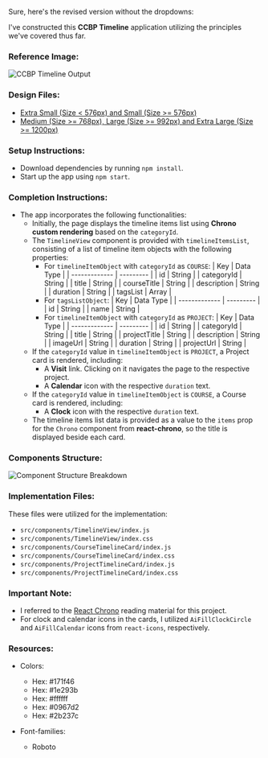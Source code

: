 Sure, here's the revised version without the dropdowns:

I've constructed this **CCBP Timeline** application utilizing the principles we've covered thus far.

### Reference Image:
  
  ![CCBP Timeline Output](https://assets.ccbp.in/frontend/content/react-js/ccbp-timeline-output.gif)

### Design Files:

  - [Extra Small (Size < 576px) and Small (Size >= 576px)](https://assets.ccbp.in/frontend/content/react-js/ccbp-timeline-sm-output-v2.png)
  - [Medium (Size >= 768px), Large (Size >= 992px) and Extra Large (Size >= 1200px)](https://assets.ccbp.in/frontend/content/react-js/ccbp-timeline-lg-output.png)

### Setup Instructions:

  - Download dependencies by running `npm install`.
  - Start up the app using `npm start`.

### Completion Instructions:

  - The app incorporates the following functionalities:
    - Initially, the page displays the timeline items list using **Chrono custom rendering** based on the `categoryId`.
    - The `TimelineView` component is provided with `timelineItemsList`, consisting of a list of timeline item objects with the following properties:
      - For `timelineItemObject` with `categoryId` as `COURSE`:
        | Key           | Data Type |
        | ------------- | --------- |
        | id            | String    |
        | categoryId    | String    |
        | title         | String    |
        | courseTitle   | String    |
        | description   | String    |
        | duration      | String    |
        | tagsList      | Array     |
      - For `tagsListObject`:
        | Key           | Data Type |
        | ------------- | --------- |
        | id            | String    |
        | name          | String    |
      - For `timelineItemObject` with `categoryId` as `PROJECT`:
        | Key           | Data Type |
        | ------------- | --------- |
        | id            | String    |
        | categoryId    | String    |
        | title         | String    |
        | projectTitle  | String    |
        | description   | String    |
        | imageUrl      | String    |
        | duration      | String    |
        | projectUrl    | String    |
    - If the `categoryId` value in `timelineItemObject` is `PROJECT`, a Project card is rendered, including:
      - A **Visit** link. Clicking on it navigates the page to the respective project.
      - A **Calendar** icon with the respective `duration` text.
    - If the `categoryId` value in `timelineItemObject` is `COURSE`, a Course card is rendered, including:
      - A **Clock** icon with the respective `duration` text.
    - The timeline items list data is provided as a value to the `items` prop for the `Chrono` component from **react-chrono**, so the title is displayed beside each card.

### Components Structure:

  ![Component Structure Breakdown](https://assets.ccbp.in/frontend/content/react-js/ccbp-timeline-component-structure-breakdown.png)

### Implementation Files:

  These files were utilized for the implementation:
  - `src/components/TimelineView/index.js`
  - `src/components/TimelineView/index.css`
  - `src/components/CourseTimelineCard/index.js`
  - `src/components/CourseTimelineCard/index.css`
  - `src/components/ProjectTimelineCard/index.js`
  - `src/components/ProjectTimelineCard/index.css`

### Important Note:

  - I referred to the [React Chrono](https://learning.ccbp.in/frontend-development/course?c_id=2f4192f7-7495-49ca-a6ce-6b74005e25f1&s_id=a152928a-64cc-4697-936c-db2e3c4f2716&t_id=416f0cab-8425-413b-9157-c7b4d4ae4467) reading material for this project.
  - For clock and calendar icons in the cards, I utilized `AiFillClockCircle` and `AiFillCalendar` icons from `react-icons`, respectively.

### Resources:

  - Colors:
    - Hex: #171f46
    - Hex: #1e293b
    - Hex: #ffffff
    - Hex: #0967d2
    - Hex: #2b237c

  - Font-families:
    - Roboto
